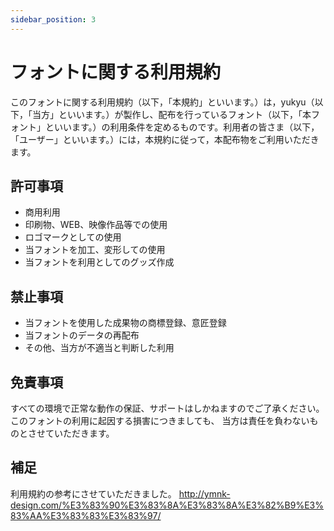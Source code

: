 ```yaml
---
sidebar_position: 3
---
```


# フォントに関する利用規約

このフォントに関する利用規約（以下，「本規約」といいます。）は，yukyu（以下，「当方」といいます。）が製作し、配布を行っているフォント（以下，「本フォント」といいます。）の利用条件を定めるものです。利用者の皆さま（以下，「ユーザー」といいます。）には，本規約に従って，本配布物をご利用いただきます。
## 許可事項
- 商用利用
- 印刷物、WEB、映像作品等での使用
- ロゴマークとしての使用
- 当フォントを加工、変形しての使用
- 当フォントを利用としてのグッズ作成

## 禁止事項
- 当フォントを使用した成果物の商標登録、意匠登録
- 当フォントのデータの再配布
- その他、当方が不適当と判断した利用

## 免責事項
すべての環境で正常な動作の保証、サポートはしかねますのでご了承ください。
このフォントの利用に起因する損害につきましても、
当方は責任を負わないものとさせていただきます。

## 補足
利用規約の参考にさせていただきました。
http://ymnk-design.com/%E3%83%90%E3%83%8A%E3%83%8A%E3%82%B9%E3%83%AA%E3%83%83%E3%83%97/
